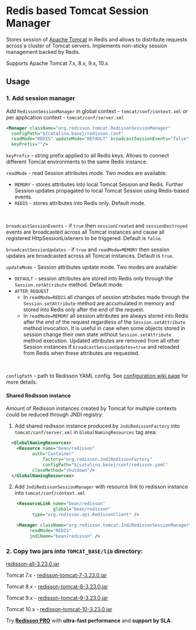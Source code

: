 # Redis based Tomcat Session Manager

Stores session of [Apache Tomcat](http://tomcat.apache.org) in Redis and allows to distribute requests across a cluster of Tomcat servers. Implements non-sticky session management backed by Redis.

Supports Apache Tomcat 7.x, 8.x, 9.x, 10.x

## Usage

### 1. Add session manager

Add `RedissonSessionManager` in global context - `tomcat/conf/context.xml` or per application context - `tomcat/conf/server.xml`

   ```xml
<Manager className="org.redisson.tomcat.RedissonSessionManager"
	 configPath="${catalina.base}/redisson.conf" 
	 readMode="REDIS" updateMode="DEFAULT" broadcastSessionEvents="false"
	 keyPrefix=""/>
   ```
   `keyPrefix` - string prefix applied to all Redis keys. Allows to connect different Tomcat environments to the same Redis instance.
   
   `readMode` - read Session attributes mode. Two modes are available:
   * `MEMORY` - stores attributes into local Tomcat Session and Redis. Further Session updates propagated to local Tomcat Session using Redis-based events.
   * `REDIS` - stores attributes into Redis only.  Default mode.
   <br/>

   `broadcastSessionEvents` - if `true` then `sessionCreated` and `sessionDestroyed` events are broadcasted across all Tomcat instances and cause all registered HttpSessionListeners to be triggered. Default is `false`.
   
   `broadcastSessionUpdates` - if `true` and `readMode=MEMORY` then session updates are broadcasted across all Tomcat instances. Default is `true`.

   `updateMode` - Session attributes update mode. Two modes are available:
   * `DEFAULT` - session attributes are stored into Redis only through the `Session.setAttribute` method. Default mode.
   * `AFTER_REQUEST`
       * In `readMode=REDIS` all changes of session attributes made through the `Session.setAttribute` method are accumulated in memory and stored into Redis only after the end of the request. 
       * In `readMode=MEMORY` all session attributes are always stored into Redis after the end of the request regardless of the `Session.setAttribute` method invocation. It is useful in case when some objects stored in session change their own state without `Session.setAttribute` method execution. Updated attributes are removed from all other Session instances if `broadcastSessionUpdates=true` and reloaded from Redis when these attributes are requested.  
   <br/>

   `configPath` - path to Redisson YAML config. See [configuration wiki page](https://github.com/redisson/redisson/wiki/2.-Configuration) for more details.

#### Shared Redisson instance

Amount of Redisson instances created by Tomcat for multiple contexts could be reduced through JNDI registry:

1. Add shared redisson instance produced by `JndiRedissonFactory` into `tomcat/conf/server.xml` in `GlobalNamingResources` tag area:

```xml
  <GlobalNamingResources>
    <Resource name="bean/redisson"
	      auth="Container"
              factory="org.redisson.JndiRedissonFactory"
              configPath="${catalina.base}/conf/redisson.yaml"
	      closeMethod="shutdown"/>
  </GlobalNamingResources>
```

2. Add `JndiRedissonSessionManager` with resource link to redisson instance into `tomcat/conf/context.xml`

```xml
    <ResourceLink name="bean/redisson"
                  global="bean/redisson"
		  type="org.redisson.api.RedissonClient" />

    <Manager className="org.redisson.tomcat.JndiRedissonSessionManager"
         readMode="REDIS"
         jndiName="bean/redisson" />
```

### 2. Copy two jars into `TOMCAT_BASE/lib` directory:

  
[redisson-all-3.23.0.jar](https://repo1.maven.org/maven2/org/redisson/redisson-all/3.23.0/redisson-all-3.23.0.jar)
  
Tomcat 7.x - [redisson-tomcat-7-3.23.0.jar](https://repo1.maven.org/maven2/org/redisson/redisson-tomcat-7/3.23.0/redisson-tomcat-7-3.23.0.jar)  

Tomcat 8.x - [redisson-tomcat-8-3.23.0.jar](https://repo1.maven.org/maven2/org/redisson/redisson-tomcat-8/3.23.0/redisson-tomcat-8-3.23.0.jar)  

Tomcat 9.x - [redisson-tomcat-9-3.23.0.jar](https://repo1.maven.org/maven2/org/redisson/redisson-tomcat-9/3.23.0/redisson-tomcat-9-3.23.0.jar)  

Tomcat 10.x - [redisson-tomcat-10-3.23.0.jar](https://repo1.maven.org/maven2/org/redisson/redisson-tomcat-10/3.23.0/redisson-tomcat-10-3.23.0.jar)  

Try __[Redisson PRO](https://redisson.pro)__ with **ultra-fast performance** and **support by SLA**.
